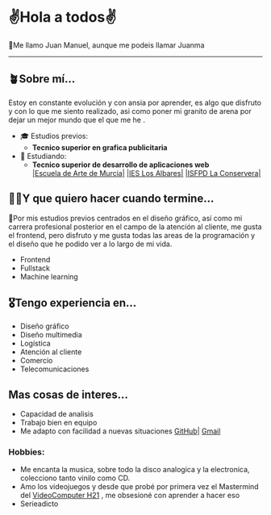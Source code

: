 # ✌️Hola a todos✌️

🙋Me llamo Juan Manuel, aunque me podeis llamar Juanma
***
## 🪴Sobre mí...

Estoy en constante evolución y con ansia por aprender, es algo que disfruto y con lo que me siento realizado, asi como poner mi granito de arena por dejar un mejor mundo que el que me he .

- ‍🎓 Estudios previos:
	- **Tecnico superior en grafica publicitaria**
- 🐣 Estudiando:
	- **Tecnico superior de desarrollo de aplicaciones web**\
[|Escuela de Arte de Murcia|](https://escueladeartemurcia.es/) [|IES Los Albares|](https://www.ieslosalbares.es/) [|ISFPD La Conservera|](https://sites.google.com/view/fplaconservera)
	
## 🧑‍🎓Y que quiero hacer cuando termine...

🤔Por mis estudios previos centrados en el diseño gráfico, así como mi carrera profesional posterior en el campo de la atención al cliente, me gusta el frontend, pero disfruto y me gusta todas las areas de la programación y el diseño que he podido ver a lo largo de mi vida.
	
- Frontend
- Fullstack
- Machine learning

## 🎖️Tengo experiencia en...

- Diseño gráfico
- Diseño multimedia
- Logística 
- Atención al cliente
- Comercio
- Telecomunicaciones

## Mas cosas de interes...
- Capacidad de analisis
- Trabajo bien en equipo
- Me adapto con facilidad a nuevas situaciones
[GitHub](https://github.com/JuanmaNG)| [Gmail](3575339@alu.murciaeduca.es)

### Hobbies:
- Me encanta la musica, sobre todo la disco analogica y la electronica, colecciono tanto vinilo como CD.
- Amo los videojuegos y desde que probé por primera vez el Mastermind del [VideoComputer H21](https://www.museodelvideojuego.com/consolas/trq-h-21-video-computer) , me obsesioné con aprender a hacer eso  
- Serieadicto
